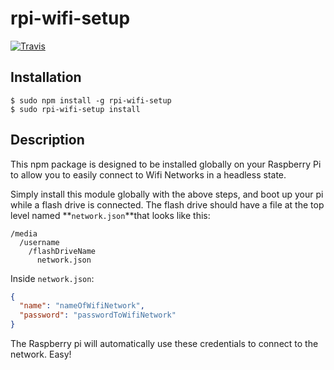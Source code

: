 # rpi-wifi-setup

[![Travis](https://img.shields.io/travis/nfischer/rpi-wifi-setup.svg?style=flat-square)](https://travis-ci.org/nfischer/rpi-wifi-setup)

## Installation

```
$ sudo npm install -g rpi-wifi-setup
$ sudo rpi-wifi-setup install
```

## Description

This npm package is designed to be installed globally on your Raspberry Pi to
allow you to easily connect to Wifi Networks in a headless state.

Simply install this module globally with the above steps, and boot up your pi
while a flash drive is connected. The flash drive should have a file at the top
level named **`network.json`**that looks like this:

```
/media
  /username
    /flashDriveName
      network.json
```

Inside `network.json`:

```json
{
  "name": "nameOfWifiNetwork",
  "password": "passwordToWifiNetwork"
}
```

The Raspberry pi will automatically use these credentials to connect to the
network. Easy!
